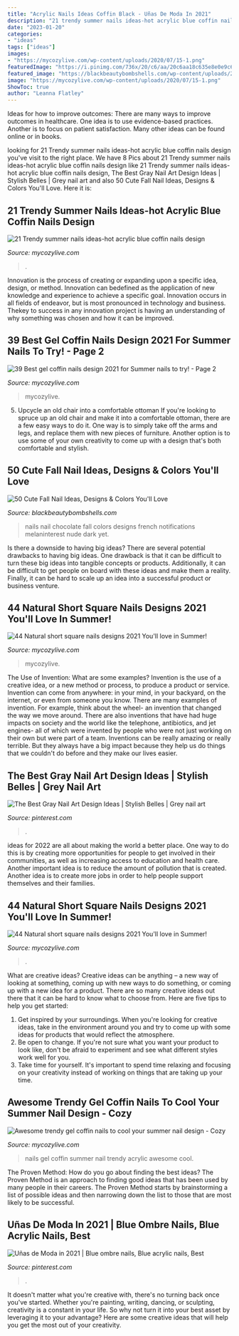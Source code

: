 ```yaml
---
title: "Acrylic Nails Ideas Coffin Black - Uñas De Moda In 2021"
description: "21 trendy summer nails ideas-hot acrylic blue coffin nails design"
date: "2023-01-20"
categories:
- "ideas"
tags: ["ideas"]
images:
- "https://mycozylive.com/wp-content/uploads/2020/07/15-1.png"
featuredImage: "https://i.pinimg.com/736x/20/c6/aa/20c6aa18c635e8e0e9c62d5689fbbf8f.jpg"
featured_image: "https://blackbeautybombshells.com/wp-content/uploads/2019/09/CB08009A-8793-4C26-B51D-DD29F4569AFD.jpeg"
image: "https://mycozylive.com/wp-content/uploads/2020/07/15-1.png"
ShowToc: true
author: "Leanna Flatley"
---
```



Ideas for how to improve outcomes:
There are many ways to improve outcomes in healthcare. One idea is to use evidence-based practices. Another is to focus on patient satisfaction. Many other ideas can be found online or in books.

	

		
looking for 21 Trendy summer nails ideas-hot acrylic blue coffin nails design you've visit to the right place. We have 8 Pics about 21 Trendy summer nails ideas-hot acrylic blue coffin nails design like 21 Trendy summer nails ideas-hot acrylic blue coffin nails design, The Best Gray Nail Art Design Ideas | Stylish Belles | Grey nail art and also 50 Cute Fall Nail Ideas, Designs &amp; Colors You&#039;ll Love. Here it is:
		
    
## 21 Trendy Summer Nails Ideas-hot Acrylic Blue Coffin Nails Design

<img loading=lazy src="https://mycozylive.com/wp-content/uploads/2020/07/15-1.png" onerror="this.onerror=null;this.src='https://tse3.mm.bing.net/th?id=OIP.NrIG1IbNCi7ggbnSL0IuwwHaJC&amp;pid=15.1';" alt="21 Trendy summer nails ideas-hot acrylic blue coffin nails design">

_Source: mycozylive.com_

>. 

	

Innovation is the process of creating or expanding upon a specific idea, design, or method. Innovation can bedefined as the application of new knowledge and experience to achieve a specific goal. Innovation occurs in all fields of endeavor, but is most pronounced in technology and business. Thekey to success in any innovation project is having an understanding of why something was chosen and how it can be improved.

    
## 39 Best Gel Coffin Nails Design 2021 For Summer Nails To Try! - Page 2

<img loading=lazy src="https://mycozylive.com/wp-content/uploads/2021/05/12.jpg" onerror="this.onerror=null;this.src='https://tse2.mm.bing.net/th?id=OIP.aYT8z1U_pHWvvykSpNj3rgHaLH&amp;pid=15.1';" alt="39 Best gel coffin nails design 2021 for Summer nails to try! - Page 2">

_Source: mycozylive.com_

>mycozylive. 

	

5. Upcycle an old chair into a comfortable ottoman
If you're looking to spruce up an old chair and make it into a comfortable ottoman, there are a few easy ways to do it. One way is to simply take off the arms and legs, and replace them with new pieces of furniture. Another option is to use some of your own creativity to come up with a design that's both comfortable and stylish.

    
## 50 Cute Fall Nail Ideas, Designs &amp; Colors You&#039;ll Love

<img loading=lazy src="https://blackbeautybombshells.com/wp-content/uploads/2019/09/CB08009A-8793-4C26-B51D-DD29F4569AFD.jpeg" onerror="this.onerror=null;this.src='https://tse4.mm.bing.net/th?id=OIP.egeRSE281mbcpNFRQrc9wAHaJM&amp;pid=15.1';" alt="50 Cute Fall Nail Ideas, Designs &amp; Colors You&#039;ll Love">

_Source: blackbeautybombshells.com_

>nails nail chocolate fall colors designs french notifications melaninterest nude dark yet. 

	

Is there a downside to having big ideas?
There are several potential drawbacks to having big ideas. One drawback is that it can be difficult to turn these big ideas into tangible concepts or products. Additionally, it can be difficult to get people on board with these ideas and make them a reality. Finally, it can be hard to scale up an idea into a successful product or business venture.

    
## 44 Natural Short Square Nails Designs 2021 You&#039;ll Love In Summer!

<img loading=lazy src="https://mycozylive.com/wp-content/uploads/2021/04/4-14-683x1024.jpg" onerror="this.onerror=null;this.src='https://tse1.mm.bing.net/th?id=OIP.IZ6UKRMgyWlOo2yrd6A33gHaLG&amp;pid=15.1';" alt="44 Natural short square nails designs 2021 You&#039;ll love in Summer!">

_Source: mycozylive.com_

>mycozylive. 

	

The Use of Invention: What are some examples?
Invention is the use of a creative idea, or a new method or process, to produce a product or service. Invention can come from anywhere: in your mind, in your backyard, on the internet, or even from someone you know. 
There are many examples of invention. For example, think about the wheel- an invention that changed the way we move around. There are also inventions that have had huge impacts on society and the world like the telephone, antibiotics, and jet engines- all of which were invented by people who were not just working on their own but were part of a team. 
Inventions can be really amazing or really terrible. But they always have a big impact because they help us do things that we couldn't do before and they make our lives easier.

    
## The Best Gray Nail Art Design Ideas | Stylish Belles | Grey Nail Art

<img loading=lazy src="https://i.pinimg.com/736x/20/c6/aa/20c6aa18c635e8e0e9c62d5689fbbf8f.jpg" onerror="this.onerror=null;this.src='https://tse4.mm.bing.net/th?id=OIP.ChG7o0jw73Ej_zmqxmHAsQHaJ3&amp;pid=15.1';" alt="The Best Gray Nail Art Design Ideas | Stylish Belles | Grey nail art">

_Source: pinterest.com_

>. 

	

ideas for 2022 are all about making the world a better place. One way to do this is by creating more opportunities for people to get involved in their communities, as well as increasing access to education and health care. Another important idea is to reduce the amount of pollution that is created. Another idea is to create more jobs in order to help people support themselves and their families.

    
## 44 Natural Short Square Nails Designs 2021 You&#039;ll Love In Summer!

<img loading=lazy src="https://mycozylive.com/wp-content/uploads/2021/04/10-14-683x1024.jpg" onerror="this.onerror=null;this.src='https://tse3.mm.bing.net/th?id=OIP.0Y8uUB5zbBgFa7io6cKKBQHaLG&amp;pid=15.1';" alt="44 Natural short square nails designs 2021 You&#039;ll love in Summer!">

_Source: mycozylive.com_

>. 

	

What are creative ideas?
Creative ideas can be anything – a new way of looking at something, coming up with new ways to do something, or coming up with a new idea for a product. There are so many creative ideas out there that it can be hard to know what to choose from. Here are five tips to help you get started: 
1) Get inspired by your surroundings. When you're looking for creative ideas, take in the environment around you and try to come up with some ideas for products that would reflect the atmosphere. 
2) Be open to change. If you're not sure what you want your product to look like, don't be afraid to experiment and see what different styles work well for you. 
3) Take time for yourself. It's important to spend time relaxing and focusing on your creativity instead of working on things that are taking up your time.

    
## Awesome Trendy Gel Coffin Nails To Cool Your Summer Nail Design - Cozy

<img loading=lazy src="https://mycozylive.com/wp-content/uploads/2020/08/19-1.jpg" onerror="this.onerror=null;this.src='https://tse4.mm.bing.net/th?id=OIP.O1-MF1qD2LScq-a6XvzrOQHaKS&amp;pid=15.1';" alt="Awesome trendy gel coffin nails to cool your summer nail design - Cozy">

_Source: mycozylive.com_

>nails gel coffin summer nail trendy acrylic awesome cool. 

	

The Proven Method: How do you go about finding the best ideas?
The Proven Method is an approach to finding good ideas that has been used by many people in their careers. The Proven Method starts by brainstorming a list of possible ideas and then narrowing down the list to those that are most likely to be successful.

    
## Uñas De Moda In 2021 | Blue Ombre Nails, Blue Acrylic Nails, Best

<img loading=lazy src="https://i.pinimg.com/736x/b4/3a/9e/b43a9eb7b032f9726742a16abb777c42.jpg" onerror="this.onerror=null;this.src='https://tse3.mm.bing.net/th?id=OIP.XBF5D_UX8qLydlKr6j6E3QHaLG&amp;pid=15.1';" alt="Uñas de Moda in 2021 | Blue ombre nails, Blue acrylic nails, Best">

_Source: pinterest.com_

>. 

	

It doesn't matter what you're creative with, there's no turning back once you've started. Whether you're painting, writing, dancing, or sculpting, creativity is a constant in your life. So why not turn it into your best asset by leveraging it to your advantage? Here are some creative ideas that will help you get the most out of your creativity.

